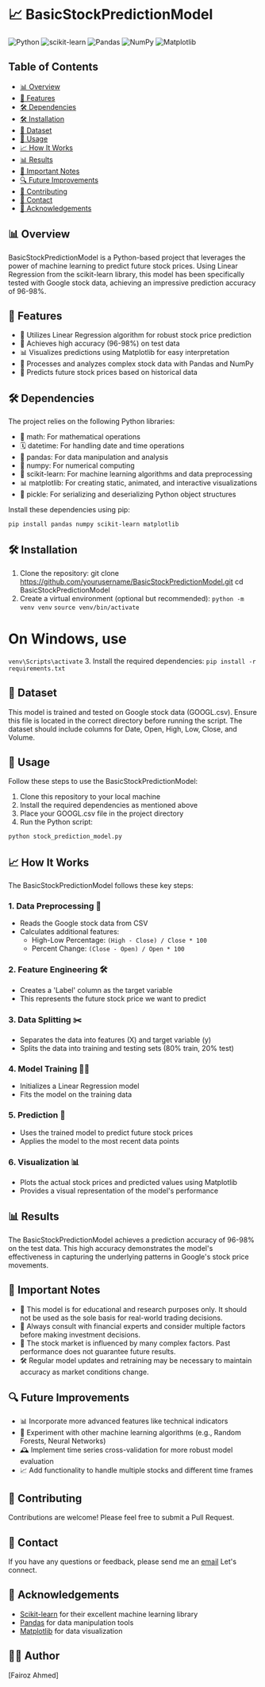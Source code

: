 # 📈 BasicStockPredictionModel

![Python](https://img.shields.io/badge/Python-3776AB?style=for-the-badge&logo=python&logoColor=white)
![scikit-learn](https://img.shields.io/badge/scikit--learn-%23F7931E.svg?style=for-the-badge&logo=scikit-learn&logoColor=white)
![Pandas](https://img.shields.io/badge/pandas-%23150458.svg?style=for-the-badge&logo=pandas&logoColor=white)
![NumPy](https://img.shields.io/badge/numpy-%23013243.svg?style=for-the-badge&logo=numpy&logoColor=white)
![Matplotlib](https://img.shields.io/badge/Matplotlib-%23ffffff.svg?style=for-the-badge&logo=Matplotlib&logoColor=black)

## Table of Contents
- [📊 Overview](#-overview)
- [🌟 Features](#-features)
- [🛠️ Dependencies](#️-dependencies)
- [🛠️ Installation](#️-installation)
- [📁 Dataset](#-dataset)
- [🚀 Usage](#-usage)
- [📈 How It Works](#-how-it-works)
- [📊 Results](#-results)
- [📝 Important Notes](#-important-notes)
- [🔍 Future Improvements](#-future-improvements)
- [🤝 Contributing](#-contributing)
- [📧 Contact](#-contact)
- [🙏 Acknowledgements](#-acknowledgements)

## 📊 Overview

BasicStockPredictionModel is a Python-based project that leverages the power of machine learning to predict future stock prices. Using Linear Regression from the scikit-learn library, this model has been specifically tested with Google stock data, achieving an impressive prediction accuracy of 96-98%.

## 🌟 Features

- 🤖 Utilizes Linear Regression algorithm for robust stock price prediction
- 🎯 Achieves high accuracy (96-98%) on test data
- 📊 Visualizes predictions using Matplotlib for easy interpretation
- 🔢 Processes and analyzes complex stock data with Pandas and NumPy
- 🔮 Predicts future stock prices based on historical data

## 🛠️ Dependencies

The project relies on the following Python libraries:

- 🧮 math: For mathematical operations
- 🗓️ datetime: For handling date and time operations
- 🐼 pandas: For data manipulation and analysis
- 🔢 numpy: For numerical computing
- 🧠 scikit-learn: For machine learning algorithms and data preprocessing
- 📊 matplotlib: For creating static, animated, and interactive visualizations
- 🥒 pickle: For serializing and deserializing Python object structures

Install these dependencies using pip:

```bash
pip install pandas numpy scikit-learn matplotlib
```

## 🛠️ Installation

1. Clone the repository: git clone https://github.com/yourusername/BasicStockPredictionModel.git
cd BasicStockPredictionModel
2. Create a virtual environment (optional but recommended):
`python -m venv venv`
`source venv/bin/activate`
# On Windows, use 
`venv\Scripts\activate`
3. Install the required dependencies:
   `pip install -r requirements.txt`

## 📁 Dataset

This model is trained and tested on Google stock data (GOOGL.csv). Ensure this file is located in the correct directory before running the script. The dataset should include columns for Date, Open, High, Low, Close, and Volume.

## 🚀 Usage

Follow these steps to use the BasicStockPredictionModel:

1. Clone this repository to your local machine
2. Install the required dependencies as mentioned above
3. Place your GOOGL.csv file in the project directory
4. Run the Python script:
```bash
python stock_prediction_model.py
```

## 📈 How It Works

The BasicStockPredictionModel follows these key steps:

### 1. Data Preprocessing 🧹

- Reads the Google stock data from CSV
- Calculates additional features:
  - High-Low Percentage: `(High - Close) / Close * 100`
  - Percent Change: `(Close - Open) / Open * 100`

### 2. Feature Engineering 🛠️

- Creates a 'Label' column as the target variable
- This represents the future stock price we want to predict

### 3. Data Splitting ✂️

- Separates the data into features (X) and target variable (y)
- Splits the data into training and testing sets (80% train, 20% test)

### 4. Model Training 🏋️‍♀️

- Initializes a Linear Regression model
- Fits the model on the training data

### 5. Prediction 🔮

- Uses the trained model to predict future stock prices
- Applies the model to the most recent data points

### 6. Visualization 📊

- Plots the actual stock prices and predicted values using Matplotlib
- Provides a visual representation of the model's performance

## 📊 Results

The BasicStockPredictionModel achieves a prediction accuracy of 96-98% on the test data. This high accuracy demonstrates the model's effectiveness in capturing the underlying patterns in Google's stock price movements.

## 📝 Important Notes

- 🚨 This model is for educational and research purposes only. It should not be used as the sole basis for real-world trading decisions.
- 💼 Always consult with financial experts and consider multiple factors before making investment decisions.
- 🔄 The stock market is influenced by many complex factors. Past performance does not guarantee future results.
- 🛠️ Regular model updates and retraining may be necessary to maintain accuracy as market conditions change.

## 🔍 Future Improvements

- 📊 Incorporate more advanced features like technical indicators
- 🧠 Experiment with other machine learning algorithms (e.g., Random Forests, Neural Networks)
- 🕰️ Implement time series cross-validation for more robust model evaluation
- 📈 Add functionality to handle multiple stocks and different time frames

## 🤝 Contributing

Contributions are welcome! Please feel free to submit a Pull Request.

## 📧 Contact

If you have any questions or feedback, please send me an [email](fairosahmed.ai@gmail.com) Let's connect.

## 🙏 Acknowledgements

- [Scikit-learn](https://scikit-learn.org/) for their excellent machine learning library
- [Pandas](https://pandas.pydata.org/) for data manipulation tools
- [Matplotlib](https://matplotlib.org/) for data visualization

## 👨‍💻 Author
[Fairoz Ahmed]
